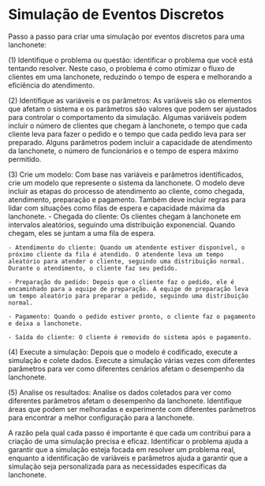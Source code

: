 # Simulação de Eventos Discretos
Passo a passo para criar uma simulação por eventos discretos para uma lanchonete:

(1) Identifique o problema ou questão: identificar o problema que você está tentando resolver. Neste caso, o problema é como otimizar o fluxo de clientes em uma lanchonete, reduzindo o tempo de espera e melhorando a eficiência do atendimento.

(2) Identifique as variáveis e os parâmetros: As variáveis são os elementos que afetam o sistema e os parâmetros são valores que podem ser ajustados para controlar o comportamento da simulação. Algumas variáveis podem incluir o número de clientes que chegam à lanchonete, o tempo que cada cliente leva para fazer o pedido e o tempo que cada pedido leva para ser preparado. Alguns parâmetros podem incluir a capacidade de atendimento da lanchonete, o número de funcionários e o tempo de espera máximo permitido.

(3) Crie um modelo: Com base nas variáveis e parâmetros identificados, crie um modelo que represente o sistema da lanchonete. O modelo deve incluir as etapas do processo de atendimento ao cliente, como chegada, atendimento, preparação e pagamento. Também deve incluir regras para lidar com situações como filas de espera e capacidade máxima da lanchonete.
    - Chegada do cliente: Os clientes chegam à lanchonete em intervalos aleatórios, seguindo uma distribuição exponencial. Quando chegam, eles se juntam a uma fila de espera.

    - Atendimento do cliente: Quando um atendente estiver disponível, o próximo cliente da fila é atendido. O atendente leva um tempo aleatório para atender o cliente, seguindo uma distribuição normal. Durante o atendimento, o cliente faz seu pedido.

    - Preparação do pedido: Depois que o cliente faz o pedido, ele é encaminhado para a equipe de preparação. A equipe de preparação leva um tempo aleatório para preparar o pedido, seguindo uma distribuição normal.

    - Pagamento: Quando o pedido estiver pronto, o cliente faz o pagamento e deixa a lanchonete.

    - Saída do cliente: O cliente é removido do sistema após o pagamento.
    
(4) Execute a simulação: Depois que o modelo é codificado, execute a simulação e colete dados. Execute a simulação várias vezes com diferentes parâmetros para ver como diferentes cenários afetam o desempenho da lanchonete.

(5) Analise os resultados: Analise os dados coletados para ver como diferentes parâmetros afetam o desempenho da lanchonete. Identifique áreas que podem ser melhoradas e experimente com diferentes parâmetros para encontrar a melhor configuração para a lanchonete.

A razão pela qual cada passo é importante é que cada um contribui para a criação de uma simulação precisa e eficaz. Identificar o problema ajuda a garantir que a simulação esteja focada em resolver um problema real, enquanto a identificação de variáveis e parâmetros ajuda a garantir que a simulação seja personalizada para as necessidades específicas da lanchonete.
